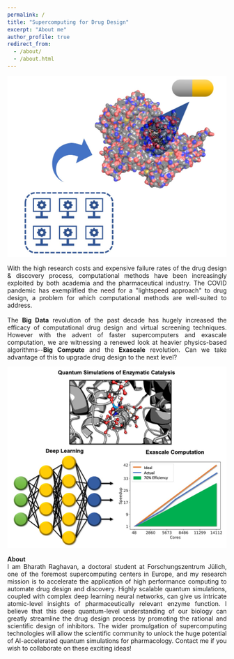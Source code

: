 ```yaml
---
permalink: /
title: "Supercomputing for Drug Design"
excerpt: "About me"
author_profile: true
redirect_from: 
  - /about/
  - /about.html
---
```


<p align="center">
 <img src="images/Banner.jpg">
</p>

<div style="text-align: justify">
With the high research costs and expensive failure rates of the drug design & discovery process, computational methods have been increasingly exploited by both academia and the pharmaceutical industry. The COVID pandemic has exemplified the need for a "lightspeed approach" to drug design, a problem for which computational methods are well-suited to address.
<br>
<br>
The <b>Big Data</b> revolution of the past decade has hugely increased the efficacy of computational drug design and virtual screening techniques. However with the advent of faster supercomputers and exascale computation, we are witnessing a renewed look at heavier physics-based algorithms--<b>Big Compute</b> and the <b>Exascale</b> revolution. Can we take advantage of this to upgrade drug design to the next level?

<p align="center">
 <img src="images/Banner2.jpg">
</p>

<b>About</b>
<br>
I am Bharath Raghavan, a doctoral student at Forschungszentrum Jülich, one of the foremost supercomputing centers in Europe, and my research mission is to accelerate the application of high performance computing to automate drug design and discovery. Highly scalable quantum simulations, coupled with complex deep learning neural networks, can give us intricate atomic-level insights of pharmaceutically relevant enzyme function. I believe that this deep quantum-level understanding of our biology can greatly streamline the drug design process by promoting the rational and scientific design of inhibitors. The wider promulgation of supercomputing technologies will allow the scientific community to unlock the huge potential of AI-accelerated quantum simulations for pharmacology. Contact me if you wish to collaborate on these exciting ideas!
<br>
<br>
</div>
